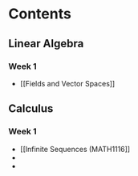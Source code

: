 # Contents
## Linear Algebra
### Week 1
- [[Fields and Vector Spaces]]

## Calculus
### Week 1
- [[Infinite Sequences (MATH1116]]
- 
- 